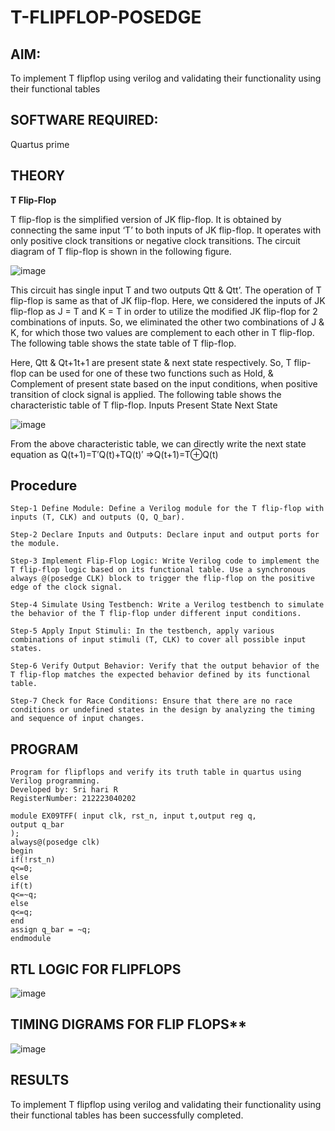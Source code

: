 # T-FLIPFLOP-POSEDGE

## AIM:

To implement  T flipflop using verilog and validating their functionality using their functional tables

## SOFTWARE REQUIRED:

Quartus prime

## THEORY

**T Flip-Flop**

T flip-flop is the simplified version of JK flip-flop. It is obtained by connecting the same input ‘T’ to both inputs of JK flip-flop. It operates with only positive clock transitions or negative clock transitions. The circuit diagram of T flip-flop is shown in the following figure.

![image](https://github.com/naavaneetha/T-FLIPFLOP-POSEDGE/assets/154305477/458a68fe-2d08-4a9d-ac4f-7ae0480ce0bd)

 
This circuit has single input T and two outputs Qtt & Qtt’. The operation of T flip-flop is same as that of JK flip-flop. Here, we considered the inputs of JK flip-flop as J = T and K = T in order to utilize the modified JK flip-flop for 2 combinations of inputs. So, we eliminated the other two combinations of J & K, for which those two values are complement to each other in T flip-flop. The following table shows the state table of T flip-flop.

Here, Qtt & Qt+1t+1 are present state & next state respectively. So, T flip-flop can be used for one of these two functions such as Hold, & Complement of present state based on the input conditions, when positive transition of clock signal is applied. The following table shows the characteristic table of T flip-flop. Inputs Present State Next State

![image](https://github.com/naavaneetha/T-FLIPFLOP-POSEDGE/assets/154305477/cdd7fb32-539f-4b66-bb8d-f305a153c886)

 
From the above characteristic table, we can directly write the next state equation as Q(t+1)=T′Q(t)+TQ(t)′ ⇒Q(t+1)=T⊕Q(t)

## Procedure

```
Step-1 Define Module: Define a Verilog module for the T flip-flop with inputs (T, CLK) and outputs (Q, Q_bar).

Step-2 Declare Inputs and Outputs: Declare input and output ports for the module.

Step-3 Implement Flip-Flop Logic: Write Verilog code to implement the T flip-flop logic based on its functional table. Use a synchronous always @(posedge CLK) block to trigger the flip-flop on the positive edge of the clock signal.

Step-4 Simulate Using Testbench: Write a Verilog testbench to simulate the behavior of the T flip-flop under different input conditions.

Step-5 Apply Input Stimuli: In the testbench, apply various combinations of input stimuli (T, CLK) to cover all possible input states.

Step-6 Verify Output Behavior: Verify that the output behavior of the T flip-flop matches the expected behavior defined by its functional table.

Step-7 Check for Race Conditions: Ensure that there are no race conditions or undefined states in the design by analyzing the timing and sequence of input changes.
```

## PROGRAM
```
Program for flipflops and verify its truth table in quartus using Verilog programming.
Developed by: Sri hari R
RegisterNumber: 212223040202
```
```
module EX09TFF( input clk, rst_n, input t,output reg q,
output q_bar
);
always@(posedge clk) 
begin 
if(!rst_n)
q<=0;
else
if(t)
q<=~q;
else
q<=q;
end
assign q_bar = ~q;
endmodule
```

## RTL LOGIC FOR FLIPFLOPS

![image](https://github.com/user-attachments/assets/6c7acfb5-7208-4a69-8ff8-e1e581ef77c1)


## TIMING DIGRAMS FOR FLIP FLOPS**

![image](https://github.com/user-attachments/assets/8d571fed-eee4-4f5b-9192-55b27e6be001)


## RESULTS
To implement T flipflop using verilog and validating their functionality using their functional tables has been successfully completed.
